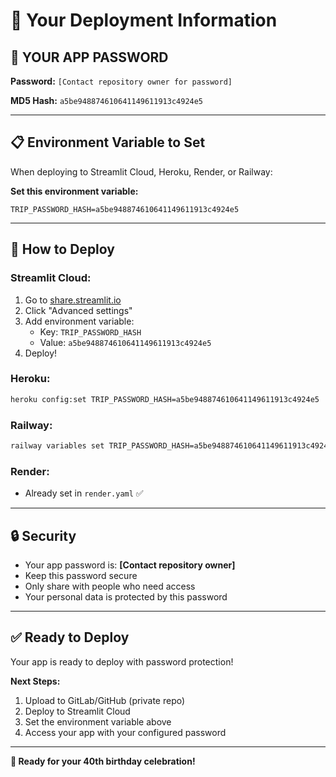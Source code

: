 # 🚀 Your Deployment Information

## 🔐 **YOUR APP PASSWORD**

**Password:** `[Contact repository owner for password]`

**MD5 Hash:** `a5be948874610641149611913c4924e5`

---

## 📋 **Environment Variable to Set**

When deploying to Streamlit Cloud, Heroku, Render, or Railway:

**Set this environment variable:**
```
TRIP_PASSWORD_HASH=a5be948874610641149611913c4924e5
```

---

## 🎯 **How to Deploy**

### **Streamlit Cloud:**
1. Go to [share.streamlit.io](https://share.streamlit.io)
2. Click "Advanced settings"
3. Add environment variable:
   - Key: `TRIP_PASSWORD_HASH`
   - Value: `a5be948874610641149611913c4924e5`
4. Deploy!

### **Heroku:**
```bash
heroku config:set TRIP_PASSWORD_HASH=a5be948874610641149611913c4924e5
```

### **Railway:**
```bash
railway variables set TRIP_PASSWORD_HASH=a5be948874610641149611913c4924e5
```

### **Render:**
- Already set in `render.yaml` ✅

---

## 🔒 **Security**

- Your app password is: **[Contact repository owner]**
- Keep this password secure
- Only share with people who need access
- Your personal data is protected by this password

---

## ✅ **Ready to Deploy**

Your app is ready to deploy with password protection!

**Next Steps:**
1. Upload to GitLab/GitHub (private repo)
2. Deploy to Streamlit Cloud
3. Set the environment variable above
4. Access your app with your configured password

---

**🎂 Ready for your 40th birthday celebration!**
